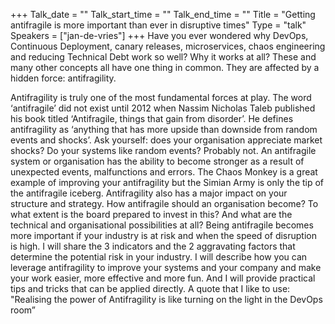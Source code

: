 +++
Talk_date = ""
Talk_start_time = ""
Talk_end_time = ""
Title = "Getting antifragile is more important than ever in disruptive times"
Type = "talk"
Speakers = ["jan-de-vries"]
+++
Have you ever wondered why DevOps, Continuous Deployment, canary releases, microservices, chaos engineering and reducing Technical Debt work so well? Why it works at all? These and many other concepts all have one thing in common. They are affected by a hidden force: antifragility.

Antifragility is truly one of the most fundamental forces at play.
The word ‘antifragile’ did not exist until 2012 when Nassim Nicholas Taleb published his book titled ‘Antifragile, things that gain from disorder’. He defines antifragility as ‘anything that has more upside than downside from random events and shocks’. Ask yourself: does your organisation appreciate market shocks? Do your systems like random events? Probably not.
An antifragile system or organisation has the ability to become stronger as a result of unexpected events, malfunctions and errors. The Chaos Monkey is a great example of improving your antifragility but the Simian Army is only the tip of the antifragile iceberg. Antifragility also has a major impact on your structure and strategy. How antifragile should an organisation become? To what extent is the board prepared to invest in this? And what are the technical and organisational possibilities at all?
Being antifragile becomes more important if your industry is at risk and when the speed of disruption is high. I will share the 3 indicators and the 2 aggravating factors that determine the potential risk in your industry.
I will describe how you can leverage antifragility to improve your systems and your company and make your work easier, more effective and more fun. And I will provide practical tips and tricks that can be applied directly. A quote that I like to use: "Realising the power of Antifragility is like turning on the light in the DevOps room”
